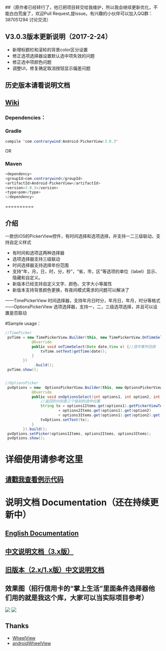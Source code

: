 ##（原作者已经转行了，他已把项目转交给我维护，所以我会继续更新优化，不能白白荒废了，欢迎Pull Request,提issue。有兴趣的小伙伴可以加入QQ群：387051294 讨论交流）

## V3.0.3版本更新说明（2017-2-24）
* 新增标题栏和滚轮的背景color区分设置
* 修正选项选择器设置默认选中项失效的问题
* 修正选中项颜色问题
* 调整UI，修复确定取消按钮显示偏差问题


## 历史版本请看说明文档

## [Wiki](https://github.com/Bigkoo/Android-PickerView/wiki)

### Dependencies：

### Gradle
```java
compile 'com.contrarywind:Android-PickerView:3.0.3'
```
OR
### Maven
```java
<dependency> 
<groupId>com.contrarywind</groupId> 
<artifactId>Android-PickerView</artifactId>
<version>3.0.3</version>
<type>pom</type>
</dependency>
```

==========
## 介绍

一款仿iOS的PickerView控件，有时间选择和选项选择，并支持一二三级联动，支持自定义样式
 
* 有时间和选项这两种选择器
* 选项选择器支持三级联动
* 时间选择器支持选择年份范围
* 支持“年，月，日，时，分，秒”，“省，市，区”等选项的单位（label）显示、隐藏和自定义。
* 新版本已经支持自定义文字、颜色、文字大小等属性
* 新版本支持背景颜色更换，有夜间模式需求的问题可以解决了

——TimePickerView  时间选择器，支持年月日时分，年月日，年月，时分等格式   
——OptionsPickerView  选项选择器，支持一，二，三级选项选择，并且可以设置是否联动 


#Sample usage：
```java
//TimePicker
 pvTime = new TimePickerView.Builder(this, new TimePickerView.OnTimeSelectListener() {
            @Override
            public void onTimeSelect(Date date,View v) {//选中事件回调
                tvTime.setText(getTime(date));
            }
        })
             .build();
 pvTime.show();


//OptionsPicker
 pvOptions = new  OptionsPickerView.Builder(this, new OptionsPickerView.OnOptionsSelectListener() {
            @Override
            public void onOptionsSelect(int options1, int option2, int options3 ,View v) {
                //返回的分别是三个级别的选中位置
                String tx = options1Items.get(options1).getPickerViewText()
                        + options2Items.get(options1).get(option2)
                        + options3Items.get(options1).get(option2).get(options3).getPickerViewText();
                tvOptions.setText(tx);
            }
        }).build();
 pvOptions.setPicker(options1Items, options2Items, options3Items);
 pvOptions.show(); 
```

# 详细使用请参考这里
## [请戳我查看例示代码](https://github.com/Bigkoo/Android-PickerView/blob/master/app/src/main/java/com/bigkoo/pickerviewdemo/MainActivity.java)


# 说明文档 Documentation（还在持续更新中）
## [English Documentation](https://github.com/Bigkoo/Android-PickerView/wiki/English-Documentation)

## [中文说明文档（3.x版）](https://github.com/Bigkoo/Android-PickerView/wiki/%E4%B8%AD%E6%96%87%E8%AF%B4%E6%98%8E%E6%96%87%E6%A1%A3%EF%BC%883.x%E7%89%88%EF%BC%89)

## [旧版本（2.x/1.x版）中文说明文档](https://github.com/Bigkoo/Android-PickerView/wiki/%E6%97%A7%E9%A1%B9%E7%9B%AE%E8%AF%B4%E6%98%8E%E6%96%87%E6%A1%A3%EF%BC%88old-version-1.x-2.x%E7%89%88%E6%9C%AC%EF%BC%89)


## 效果图（招行信用卡的“掌上生活”里面条件选择器他们用的就是我这个库，大家可以当实际项目参考）
![](https://github.com/saiwu-bigkoo/PickerView/blob/master/preview/pickerdemo1x.gif)
![](https://github.com/saiwu-bigkoo/Android-PickerView/blob/master/preview/pickerdemo_zhangshangshenghuo.gif)


## Thanks

- [WheelView](https://github.com/venshine/WheelView)
- [androidWheelView](https://github.com/weidongjian/androidWheelView/)
